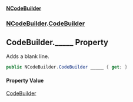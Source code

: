 #### [NCodeBuilder](./index.md 'index')
### [NCodeBuilder](./NCodeBuilder.md 'NCodeBuilder').[CodeBuilder](./NCodeBuilder-CodeBuilder.md 'NCodeBuilder.CodeBuilder')
## CodeBuilder._____ Property
Adds a blank line.  
```csharp
public NCodeBuilder.CodeBuilder _____ { get; }
```
#### Property Value
[CodeBuilder](./NCodeBuilder-CodeBuilder.md 'NCodeBuilder.CodeBuilder')  
